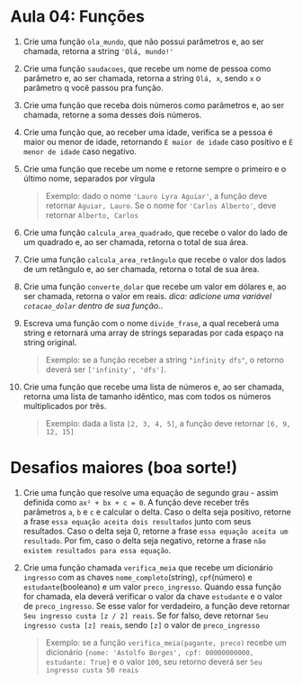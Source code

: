 # Aula 04: Funções

1. Crie uma função `ola_mundo`, que não possui parâmetros e, ao ser chamada, retorna a string `'Olá, mundo!'`

2. Crie uma função `saudacoes`, que recebe um nome de pessoa como parâmetro e, ao ser chamada, retorna a string `Olá, x`, sendo `x` o parâmetro q você passou pra função.

3. Crie uma função que receba dois números como parâmetros e, ao ser chamada, retorne a soma desses dois números.

4. Crie uma função que, ao receber uma idade, verifica se a pessoa é maior ou menor de idade, retornando `É maior de idade` caso positivo e `É menor de idade` caso negativo.

5. Crie uma função que recebe um nome e retorne sempre o primeiro e o último nome, separados por vírgula
    > Exemplo: dado o nome `'Lauro Lyra Aguiar'`, a função deve retornar `Aguiar, Lauro`. Se o nome for `'Carlos Alberto'`, deve retornar `Alberto, Carlos`

6. Crie uma função `calcula_area_quadrado`, que recebe o valor do lado de um quadrado e, ao ser chamada, retorna o total de sua área.

7.  Crie uma função `calcula_area_retângulo` que recebe o valor dos lados de um retângulo e, ao ser chamada, retorna o total de sua área.

8. Crie uma função `converte_dolar` que recebe um valor em dólares e, ao ser chamada, retorna o valor em reais. _dica: adicione uma variável `cotacao_dolar` dentro de sua função._.

9. Escreva uma função com o nome `divide_frase`, a qual receberá uma string e retornará uma array de strings separadas por cada espaço na string original.
   >Exemplo: se a função receber a string `"infinity dfs"`, o retorno deverá ser `['infinity', 'dfs']`.

10. Crie uma função que recebe uma lista de números e, ao ser chamada, retorna uma lista de tamanho idêntico, mas com todos os números multiplicados por três.
    > Exemplo: dada a lista `[2, 3, 4, 5]`, a função deve retornar `[6, 9, 12, 15]`

# Desafios maiores (boa sorte!)

1. Crie uma função que resolve uma equação de segundo grau - assim definida como `ax² + bx + c = 0`. A função deve receber três parâmetros `a`, `b` e `c` e calcular o delta. Caso o delta seja positivo, retorne a frase `essa equação aceita dois resultados` junto com seus resultados. Caso o delta seja 0, retorne a frase `essa equação aceita um resultado`. Por fim, caso o delta seja negativo, retorne a frase `não existem resultados para essa equação`.

2. Crie uma função chamada `verifica_meia` que recebe um dicionário `ingresso` com as chaves `nome_completo`(string), `cpf`(número) e `estudante`(booleano) e um valor `preco_ingresso`. Quando essa função for chamada, ela deverá verificar o valor da chave `estudante` e o valor de `preco_ingresso`. Se esse valor for verdadeiro, a função deve retornar `Seu ingresso custa [z / 2] reais`. Se for falso, deve retornar `Seu ingresso custa [z] reais`, sendo `[z]` o valor de `preco_ingresso`
    > Exemplo: se a função `verifica_meia(pagante, preco)` recebe um dicionário `{nome: 'Astolfo Borges', cpf: 00000000000, estudante: True}` e o valor `100`, seu retorno deverá ser `Seu ingresso custa 50 reais`
